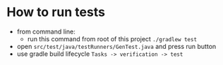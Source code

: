 # How to run tests
- from command line:
    - run this command from root of this project `./gradlew test`
- open `src/test/java/testRunners/GenTest.java` and press run button
- use gradle build lifecycle `Tasks -> verification -> test`
